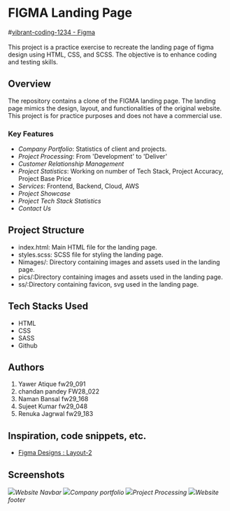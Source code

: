 # FIGMA Landing Page 
#<a href="https://legendary-malabi-cfb639.netlify.app/"  target="_blank" style="textDecoration:none">vibrant-coding-1234 - Figma
</a>
<br><br>
This project is a practice exercise to recreate the landing page of figma design using HTML, CSS, and SCSS. The objective is to enhance coding and testing skills.

## Overview

The repository contains a clone of the FIGMA landing page. The landing page mimics the design, layout, and functionalities of the original website. This project is for practice purposes and does not have a commercial use.

### Key Features
- *Company Portfolio*: Statistics of client and projects.
- *Project Processing*: From 'Development' to 'Deliver'
- *Customer Relationship Management*
- *Project Statistics*: Working on number of Tech Stack, Project Accuracy, Project Base Price
- *Services*: Frontend, Backend, Cloud, AWS
- *Project Showcase*
- *Project Tech Stack Statistics*
- *Contact Us*



## Project Structure

- index.html: Main HTML file for the landing page.
- styles.scss: SCSS file for styling the landing page.
- Nimages/: Directory containing images and assets used in the landing page.
- pics/:Directory containing images and assets used in the landing page.
- ss/:Directory containing favicon, svg used in the landing page.


## Tech Stacks Used

- HTML
- CSS
- SASS
- Github

## Authors

1. Yawer Atique fw29_091
2. chandan pandey FW28_022
3. Naman Bansal fw29_168
4. Sujeet Kumar fw29_048
5. Renuka Jagrwal fw29_183

## Inspiration, code snippets, etc.

- [Figma Designs : Layout-2](https://www.figma.com/proto/P728ZEPqIwLTH6OTsqcJcD/Responsive_Template?node-id=0-824&scaling=min-zoom&page-id=0%3A1)

## Screenshots

<img src = "https://github.com/Yawer091/vibrant-coding-1234/blob/main/ss/header.png">*Website Navbar*</img>
<img src = "https://github.com/Yawer091/vibrant-coding-1234/blob/main/ss/Screenshot%202023-12-19%20234409.png">*Company portfolio*</img>
<img src = "https://github.com/Yawer091/vibrant-coding-1234/blob/main/ss/Screenshot%202023-12-19%20234427.png">*Project Processing*</img>
<img src = "https://github.com/Yawer091/vibrant-coding-1234/blob/main/ss/Screenshot%202023-12-19%20234501.png">*Website footer*</img>

